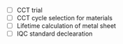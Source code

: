 
- [ ] CCT trial
- [ ] CCT cycle selection for materials 
- [ ] Lifetime calculation of metal sheet
- [ ] IQC standard declearation 
